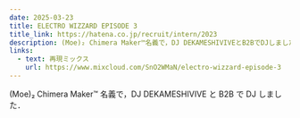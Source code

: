 ```yaml
---
date: 2025-03-23
title: ELECTRO WIZZARD EPISODE 3
title_link: https://hatena.co.jp/recruit/intern/2023
description: (Moe)₂ Chimera Maker™名義で，DJ DEKAMESHIVIVEとB2BでDJしました．
links:
  - text: 再現ミックス
    url: https://www.mixcloud.com/SnO2WMaN/electro-wizzard-episode-3
---
```


(Moe)₂ Chimera Maker™ 名義で，DJ DEKAMESHIVIVE と B2B で DJ しました．

